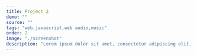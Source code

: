 ```yaml
---
title: Project 2
demo: ""
source: ""
tags: "web,javascript,web audio,music"
order: 2
image: "./screenshot"
description: "Lorem ipsum dolor sit amet, consectetur adipiscing elit. Vivamus velit erat, efficitur ac nibh vitae, suscipit."
---
```

